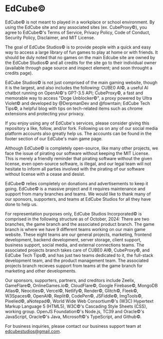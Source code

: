 # EdCube©
EdCube© is not meant to played in a workplace or school environment. By using the EdCube site and any associated sites (ex. CubeProxy©), you agree to EdCube©'s Terms of Service, Privacy Policy, Code of Conduct, Security Policy, Disclaimer, and  MIT License.

The goal of EdCube Studios© is to provide people with a quick and easy way to access a large library of fun games to play at home or with friends. It should be duly noted that no games on the main Edcube site are owned by the EdCube Studios© and all credits for the site go to their individual owner (available through page source and inspect element; and soon throught a credits page).

EdCube Studios© is not just comprised of the main gaming website, though it is the largest, and also includes the following: CUBE0 AI©, a useful AI chatbot running on OpenAI©'s GPT-3.5 API; CubeProxy©, a fast and memorable way to access "Doge Unblocker©", a proxy powered by Ultra Violet© and developed by @DerpmanDev and @fowntain; EdCube Tech Tips©, a helpful blog with tips on tech-related items such as chrome extensions and protecting your privacy.

If you enjoy using any of EdCube's services, please consider giving this repository a like, follow, and/or fork. Following us on any of our social media platform accounts also greatly help us. The accounts can be found in the footer section of our EdCube's main game page.

Although EdCube© is completely open-source, like many other projects, we face the issue of pirating our software without keeping the MIT License. This is merely a friendly reminder that pirating software without the given license, even open-source software, is illegal, and our legal team will not hesitate to inform all parties involved with the pirating of our software without license with a cease and desist.

EdCube© relies completely on donations and advertisements to keep it going. EdCube© is a massive project and it requires maintenance and support from many branches and teams. We would like to thank many of our sponsors, supporters, and teams at EdCube Studios for all they have done to help us.

For representation purposes only, EdCube Studios Incorporated© is comprised in the following structure as of October, 2024: There are two branches, the game branch and the associated product branch. The game branch is where we have 9 different teams working on our main game website. These eight teams are our general projects, marketing, frontend development, backend development, server storage, client support, business support, social media, and external connections teams. The associated projects branch takes care of CUBE0 AI©, CubeProxy©, and EdCube Tech Tips©, and has just two teams dedicated to it, the full-stack development team, and the product management team. The associated projects branch recieves support from teams at the game branch for marketing and other developments.

Our sponsors, supporters, partners, and creditors include Zeelix, GameFlare©, OnlineGames.io©, CloudFlare©, Google Firebase©, MongoDB Atlas©, Neocities©, Vercel©, Netlify©, Render©, Glitch©, Fleek©, W3Spaces©, OpenAI©, Replit©, CodePen©, JSFiddle©, ImgTools©, Pixelied©, aNotepad©, World Wide Web Consortium©'s (W3C) Hypertext Markup Language 5 (HTML5), W3C©'s Cascading Style Sheets (CSS), working group. OpenJS Foundation©'s Node.js, TC39 and Oracle©'s JavaScript, Oracle©'s Java, Microsoft©'s TypeScript, and Github©.

For business inquiries, please contact our business support team at edcubestudios@gmail.com. 
